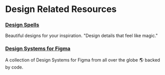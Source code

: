 # Design Related Resources

### [Design Spells](https://www.designspells.com/)

Beautiful designs for your inspiration. "Design details that feel like magic."

### [Design Systems for Figma](https://www.designsystemsforfigma.com/)

A collection of Design Systems for Figma from all over the globe 🌎 backed by code.
